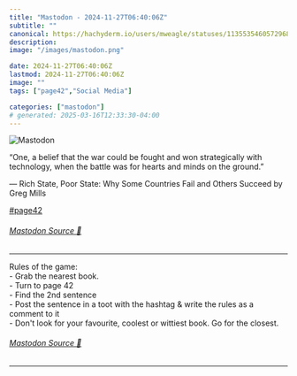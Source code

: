 ```yaml
---
title: "Mastodon - 2024-11-27T06:40:06Z"
subtitle: ""
canonical: https://hachyderm.io/users/mweagle/statuses/113553546057296847
description:
image: "/images/mastodon.png"

date: 2024-11-27T06:40:06Z
lastmod: 2024-11-27T06:40:06Z
image: ""
tags: ["page42","Social Media"]

categories: ["mastodon"]
# generated: 2025-03-16T12:33:30-04:00
---
```

![Mastodon](/images/mastodon.png)

<p>“One, a belief that the war could be fought and won strategically with technology, when the battle was for hearts and minds on the ground.”</p><p>— Rich State, Poor State: Why Some Countries Fail and Others Succeed by Greg Mills</p><p><a href="https://hachyderm.io/tags/page42" class="mention hashtag" rel="tag">#<span>page42</span></a></p>


###### [Mastodon Source 🐘](https://hachyderm.io/@mweagle/113553546057296847)

___

<p>Rules of the game: <br />- Grab the nearest book.<br />- Turn to page 42<br />- Find the 2nd sentence<br />- Post the sentence in a toot with the hashtag &amp; write the rules as a comment to it<br />- Don&#39;t look for your favourite, coolest or wittiest book. Go for the closest.</p>


###### [Mastodon Source 🐘](https://hachyderm.io/@mweagle/113553549232127852)

___
